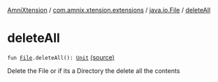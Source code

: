 [AmniXtension](../../index.md) / [com.amnix.xtension.extensions](../index.md) / [java.io.File](index.md) / [deleteAll](./delete-all.md)

# deleteAll

`fun `[`File`](http://docs.oracle.com/javase/6/docs/api/java/io/File.html)`.deleteAll(): `[`Unit`](https://kotlinlang.org/api/latest/jvm/stdlib/kotlin/-unit/index.html) [(source)](https://github.com/AmniX/AmniXTension/tree/master/AmniXtension/src/main/java/com/amnix/xtension/extensions/FileExtensions.kt#L52)

Delete the File or if its a Directory the delete all the contents


